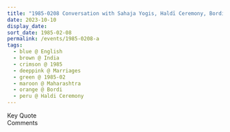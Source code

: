 ```yaml
---
title: "1985-0208 Conversation with Sahaja Yogis, Haldī Ceremony, Bordi, Maharashtra, India"
date: 2023-10-10
display_date: 
sort_date: 1985-02-08
permalink: /events/1985-0208-a
tags:
  - blue @ English
  - brown @ India
  - crimson @ 1985
  - deeppink @ Marriages
  - green @ 1985-02
  - maroon @ Maharashtra
  - orange @ Bordi
  - peru @ Haldi Ceremony
---
```


<wave-list>
  <list-title color="green" width="75">Key Quote</list-title>
  <list-item color="BlanchedAlmond"  width="200"></list-item>
  <list-item color="Lavender"></list-item>
  <list-item color="BlanchedAlmond"></list-item>
</wave-list>

<br>

<wave-list>
  <list-title color="green" width="75">Comments</list-title>
  <list-item color="BlanchedAlmond"  width="200"></list-item>
  <list-item color="Lavender"></list-item>
  <list-item color="BlanchedAlmond"></list-item>
</wave-list>